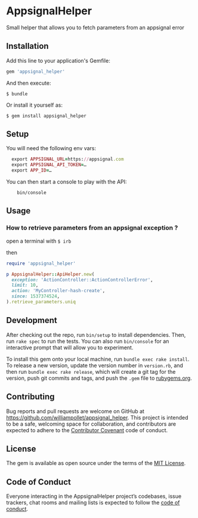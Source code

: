 # AppsignalHelper

Small helper that allows you to fetch parameters from an appsignal error

## Installation

Add this line to your application's Gemfile:

```ruby
gem 'appsignal_helper'
```

And then execute:

    $ bundle

Or install it yourself as:

    $ gem install appsignal_helper

## Setup

You will need the following env vars:

```ruby
  export APPSIGNAL_URL=https://appsignal.com
  export APPSIGNAL_API_TOKEN=…
  export APP_ID=…
```

You can then start a console to play with the API:

```
    bin/console
```

## Usage

### How to retrieve parameters from an appsignal exception ?

open a terminal with `$ irb`

then

```rb
require 'appsignal_helper'

p AppsignalHelper::ApiHelper.new(
  exception: 'ActionController::ActionControllerError',
  limit: 10,
  action: 'MyController-hash-create',
  since: 1537374524,
).retrieve_parameters.uniq
```

## Development

After checking out the repo, run `bin/setup` to install dependencies. Then, run `rake spec` to run the tests. You can also run `bin/console` for an interactive prompt that will allow you to experiment.

To install this gem onto your local machine, run `bundle exec rake install`. To release a new version, update the version number in `version.rb`, and then run `bundle exec rake release`, which will create a git tag for the version, push git commits and tags, and push the `.gem` file to [rubygems.org](https://rubygems.org).

## Contributing

Bug reports and pull requests are welcome on GitHub at https://github.com/williampollet/appsignal_helper. This project is intended to be a safe, welcoming space for collaboration, and contributors are expected to adhere to the [Contributor Covenant](http://contributor-covenant.org) code of conduct.

## License

The gem is available as open source under the terms of the [MIT License](https://opensource.org/licenses/MIT).

## Code of Conduct

Everyone interacting in the AppsignalHelper project’s codebases, issue trackers, chat rooms and mailing lists is expected to follow the [code of conduct](https://github.com/williampollet/appsignal_helper/blob/master/CODE_OF_CONDUCT.md).
